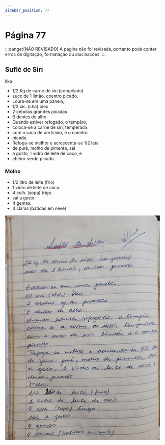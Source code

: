 ```yaml
---
sidebar_position: 77
---
```

# Página 77
:::danger[NÃO REVISADO]
A página não foi revisada, portanto pode conter erros de digitação, formatação ou alucinações.
:::
## Suflé de Siri
Ilka

*   1/2 Kg de carne de siri (congelado)
*   suco de 1 limão, coentro picado.
*   Loura-se em uma panela,
*   1/3 xíc. (chá) óleo
*   2 cebolas grandes picadas
*   6 dentes de alho.
*   Quando estiver refogado, o tempêro,
*   coloca-se a carne de siri, temperada
*   com o suco de um limão, e o coentro
*   picado.
*   Refoga-se melhor e acrescenta-se 1/2 lata
*   de purê, molho de pimenta, sal
*   a gosto, 1 vidro de leite de coco, e
*   cheiro-verde picado.

### Molho

*   1/2 litro de leite (frio)
*   1 vidro de leite de coco.
*   4 colh. (sopa) trigo.
*   sal a gosto
*   4 gemas.
*   4 claras (batidas em neve)

![imagem base](./images/page_77.png)